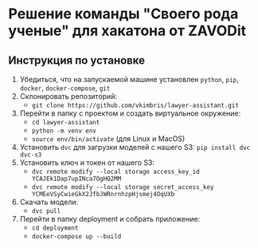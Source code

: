 # Решение команды "Своего рода ученые" для хакатона от ZAVODit

## Инструкция по установке
1. Убедиться, что на запускаемой машине установлен ```python```, ```pip```, ```docker```, ```docker-compose```, ```git```
2. Склонировать репозиторий:
   - ```git clone https://github.com/vkimbris/lawyer-assistant.git```
3. Перейти в папку с проектом и создать виртуальное окружение:
   - ```cd lawyer-assistant```
   - ```python -m venv env```
   - ```source env/bin/activate``` (для Linux и MacOS)
4. Установить ```dvc``` для загрузки моделей с нашего S3:
   ```pip install dvc dvc-s3```
5. Установить ключ и токен от нашего S3:
   - ```dvc remote modify --local storage access_key_id YCAJEk1Dap7upINca7OgHQ2MM```
   - ```dvc remote modify --local storage secret_access_key YCMEeVSyCwieGkX2JfbJWRnrnhzpHjsmej4OqUXb```
6. Скачать модели:
   - ```dvc pull```
7. Перейти в папку deployment и собрать приложение:
   - ```cd deployment```
   - ```docker-compose up --build```
